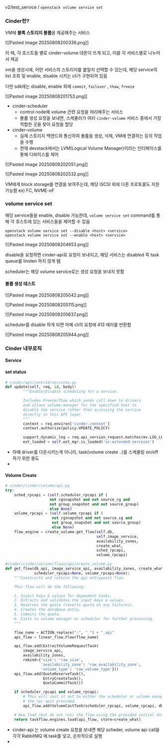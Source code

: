
v2/test_service / `openstack volume service set`


### Cinder란?

VM에 **블록 스토리지 볼륨**을 제공해주는 서비스

![[Pasted image 20250808200336.png]]

이 때, 각 호스트들 별로 cinder-volume 데몬이 뜨게 되고, 이를 각 서비스별로 나누어서 제공

vm을 생성시에, 어떤 서비스의 스토리지를 붙일지 선택할 수 있는데, 해당 service의 list 조회 및 enable, disable 시키는 cli가 구현되어 있음

다만 sdk에는 disable, enable 외에  `commit`, `failover` , `thaw`, `freeze`


![[Pasted image 20250808201753.png]]

- cinder-scheduler
	- control node에 volume 관련 요청을 처리해주는 서비스 
	- 볼륨 생성 요청을 보내면, 스케줄러가 여러 `cinder-volume` 서비스 중에서 가장 적합한 곳을 찾아 요청을 할당
- cinder-volume 
	- 실제 스토리지 백엔드와 통신하여 볼륨을 생성, 삭제, VM에 연결하는 등의 작업을 수행
	- 현재 devstack에서는 LVM(Logical Volume Manager)이라는 인터페이스를 통해 디바이스를 제어

![[Pasted image 20250808202051.png]]


![[Pasted image 20250808202532.png]]

VM에게 block storage를 연결을 보여주는데, 해당 iSCSI 외에 다른 프로토콜도 지원가능함 ex) FC,  NVME-oF


### volume service set
해당 service들을 enable, disable 가능한데, `volume service set` command를 통해 각 호스트에 있는 서비스들을 제어할 수 있음

```
openstack volume service set --disable <host> <service>
openstack volume service set --enable <host> <service>
```


![[Pasted image 20250808204653.png]]

disable을 요청하면 cinder-api로 요청이 보내지고, 해당 서비스는 disabled 즉 task queue를 linsten 하지 않게 됌 

scheduler는 해당 volume service로는 생성 요청을 보내지 못함

####  볼륨 생성 테스트
![[Pasted image 20250808205042.png]]


![[Pasted image 20250808205115.png]]



![[Pasted image 20250808205637.png]]

scheduler를 disable 하게 되면 아예 cli의 요청에 413 에러를 반환함

![[Pasted image 20250808205944.png]]

### Cinder 내부로직


#### Service


#### set status

```python
# cinder/api/contrib/services.py
def update(self, req, id, body):
        """Enable/Disable scheduling for a service.

        Includes Freeze/Thaw which sends call down to drivers
        and allows volume.manager for the specified host to
        disable the service rather than accessing the service
        directly in this API layer.
        """
        context = req.environ['cinder.context']
        context.authorize(policy.UPDATE_POLICY)

        support_dynamic_log = req.api_version_request.matches(mv.LOG_LEVEL)
        ext_loaded = self.ext_mgr.is_loaded('os-extended-services')
````

- 아예 driver를 다운시키는게 아니라, task(volume create ..)를 스케줄링 on/off 하기 위한 용도
- 

#### Volume Create

```python
# cinder/cinder/volume/api.py
try:
	sched_rpcapi = (self.scheduler_rpcapi if (
					not cgsnapshot and not source_cg and
					not group_snapshot and not source_group)
					else None)
	volume_rpcapi = (self.volume_rpcapi if (
					 not cgsnapshot and not source_cg and
					 not group_snapshot and not source_group)
					 else None)
	flow_engine = create_volume.get_flow(self.db,
										 self.image_service,
										 availability_zones,
										 create_what,
										 sched_rpcapi,
										 volume_rpcapi)
 ```



```python
#cinder/cinder/volume/flows/api/create_volume.py
def get_flow(db_api, image_service_api, availability_zones, create_what,
             scheduler_rpcapi=None, volume_rpcapi=None):
    """Constructs and returns the api entrypoint flow.

    This flow will do the following:

    1. Inject keys & values for dependent tasks.
    2. Extracts and validates the input keys & values.
    3. Reserves the quota (reverts quota on any failures).
    4. Creates the database entry.
    5. Commits the quota.
    6. Casts to volume manager or scheduler for further processing.
    """

    flow_name = ACTION.replace(":", "_") + "_api"
    api_flow = linear_flow.Flow(flow_name)

    api_flow.add(ExtractVolumeRequestTask(
        image_service_api,
        availability_zones,
        rebind={'size': 'raw_size',
                'availability_zone': 'raw_availability_zone',
                'volume_type': 'raw_volume_type'}))
    api_flow.add(QuotaReserveTask(),
                 EntryCreateTask(),
                 QuotaCommitTask())

    if scheduler_rpcapi and volume_rpcapi:
        # This will cast it out to either the scheduler or volume manager via
        # the rpc apis provided.
        api_flow.add(VolumeCastTask(scheduler_rpcapi, volume_rpcapi, db_api))

    # Now load (but do not run) the flow using the provided initial data.
    return taskflow.engines.load(api_flow, store=create_what)
```

- cinder-api 는 volume create 요청을 보내면 해당 scheder, volume api call을 각각 RabbitMQ 에 task를 넣고, 순차적으로 실행
- 
